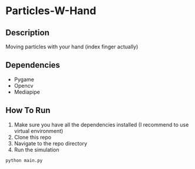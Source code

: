 # Particles-W-Hand

## Description

Moving particles with your hand (index finger actually)

## Dependencies

- Pygame
- Opencv
- Mediapipe

## How To Run

1. Make sure you have all the dependencies installed (I recommend to use virtual environment)
2. Clone this repo
3. Navigate to the repo directory
4. Run the simulation
```bash
python main.py
```
